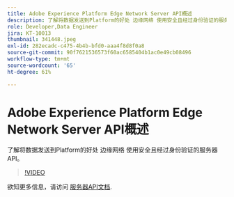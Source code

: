 ```yaml
---
title: Adobe Experience Platform Edge Network Server API概述
description: 了解将数据发送到Platform的好处 边缘网络 使用安全且经过身份验证的服务器API。
role: Developer,Data Engineer
jira: KT-10013
thumbnail: 341448.jpeg
exl-id: 282ecadc-c475-4b4b-bfd0-aaa4f8d8f0a8
source-git-commit: 90f7621536573f60ac6585404b1ac0e49cb08496
workflow-type: tm+mt
source-wordcount: '65'
ht-degree: 61%

---
```


# Adobe Experience Platform Edge Network Server API概述

了解将数据发送到Platform的好处 边缘网络 使用安全且经过身份验证的服务器API。

>[!VIDEO](https://video.tv.adobe.com/v/341448?quality=12&learn=on)

欲知更多信息，请访问 [服务器API文档](https://experienceleague.adobe.com/docs/experience-platform/edge-network-server-api/overview.html?lang=zh-Hans).
